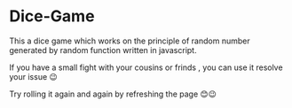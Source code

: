 # Dice-Game

This a dice game which works on the principle of random number generated by random function written in javascript.

If you have a small fight with your cousins or frinds , you can use it resolve your issue 😉

Try rolling it again and again by refreshing the page 😊😉

